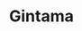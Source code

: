 ---
title: Gintama
crosslinks:
- anime
- livven
- Hanamaru
- Pixiv
- OnePiece
- pokemongo
- PixelArt
- StardustCrusaders
---